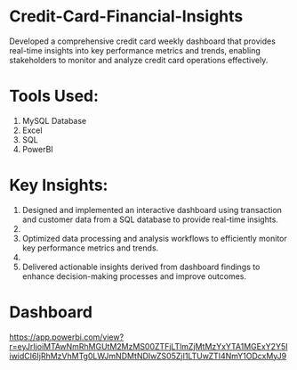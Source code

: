 # Credit-Card-Financial-Insights
Developed a comprehensive credit card weekly dashboard that provides real-time insights into key performance metrics and trends, enabling stakeholders to monitor and analyze credit card operations effectively.


# Tools Used:
1. MySQL Database
2. Excel
3. SQL
4. PowerBI

# Key Insights:
1. Designed and implemented an interactive dashboard using transaction and customer data from a SQL database to provide real-time insights.
2. 
3. Optimized data processing and analysis workflows to efficiently monitor key performance metrics and trends.
4. 
5. Delivered actionable insights derived from dashboard findings to enhance decision-making processes and improve outcomes.

# Dashboard
  https://app.powerbi.com/view?r=eyJrIjoiMTAwNmRhMGUtM2MzMS00ZTFjLTlmZjMtMzYxYTA1MGExY2Y5IiwidCI6IjRhMzVhMTg0LWJmNDMtNDIwZS05ZjI1LTUwZTI4NmY1ODcxMyJ9
